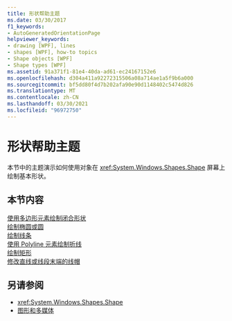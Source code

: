 ```yaml
---
title: 形状帮助主题
ms.date: 03/30/2017
f1_keywords:
- AutoGeneratedOrientationPage
helpviewer_keywords:
- drawing [WPF], lines
- shapes [WPF], how-to topics
- Shape objects [WPF]
- Shape types [WPF]
ms.assetid: 91a371f1-81e4-40da-ad61-ec24167152e6
ms.openlocfilehash: d304a411a92272315506a08a714ae1a5f9b6a000
ms.sourcegitcommit: bf5dd80f4d7b202afa90e90d1148402c5474d826
ms.translationtype: MT
ms.contentlocale: zh-CN
ms.lasthandoff: 03/30/2021
ms.locfileid: "96972750"
---
```

# <a name="shapes-how-to-topics"></a>形状帮助主题
本节中的主题演示如何使用对象在 <xref:System.Windows.Shapes.Shape> 屏幕上绘制基本形状。  
  
## <a name="in-this-section"></a>本节内容  
 [使用多边形元素绘制闭合形状](how-to-draw-a-closed-shape-by-using-the-polygon-element.md)  
 [绘制椭圆或圆](how-to-draw-an-ellipse-or-a-circle.md)  
 [绘制线条](how-to-draw-a-line.md)  
 [使用 Polyline 元素绘制折线](how-to-draw-a-polyline-by-using-the-polyline-element.md)  
 [绘制矩形](how-to-draw-a-rectangle.md)  
 [修改直线或线段末端的线帽](how-to-modify-the-cap-at-the-end-of-a-line-or-segment.md)  
  
## <a name="see-also"></a>另请参阅

- <xref:System.Windows.Shapes.Shape>
- [图形和多媒体](index.md)
